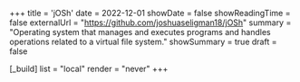 +++
title = 'jOSh'
date = 2022-12-01
showDate = false
showReadingTime = false
externalUrl = "https://github.com/joshuaseligman18/jOSh"
summary = "Operating system that manages and executes programs and handles operations related to a virtual file system."
showSummary = true
draft = false

[_build]
    list = "local"
    render = "never"
+++

